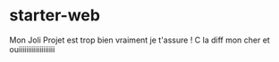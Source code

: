 # starter-web
Mon Joli Projet est trop bien vraiment je t'assure !
C la diff mon cher et ouiiiiiiiiiiiiiiiiiii

